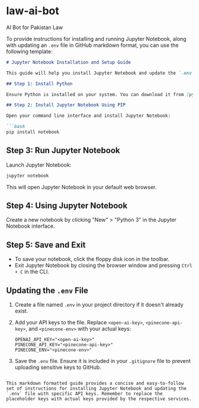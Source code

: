 # law-ai-bot
AI Bot for Pakistan Law

To provide instructions for installing and running Jupyter Notebook, along with updating an `.env` file in GitHub markdown format, you can use the following template:

```markdown
# Jupyter Notebook Installation and Setup Guide

This guide will help you install Jupyter Notebook and update the `.env` file with necessary API keys.

## Step 1: Install Python

Ensure Python is installed on your system. You can download it from [python.org](https://www.python.org/downloads/).

## Step 2: Install Jupyter Notebook Using PIP

Open your command line interface and install Jupyter Notebook:

```bash
pip install notebook
```

## Step 3: Run Jupyter Notebook

Launch Jupyter Notebook:

```bash
jupyter notebook
```

This will open Jupyter Notebook in your default web browser.

## Step 4: Using Jupyter Notebook

Create a new notebook by clicking "New" > "Python 3" in the Jupyter Notebook interface.

## Step 5: Save and Exit

- To save your notebook, click the floppy disk icon in the toolbar.
- Exit Jupyter Notebook by closing the browser window and pressing `Ctrl + C` in the CLI.

## Updating the `.env` File

1. Create a file named `.env` in your project directory if it doesn't already exist.
2. Add your API keys to the file. Replace `<open-ai-key>`, `<pinecone-api-key>`, and `<pinecone-env>` with your actual keys:

    ```plaintext
    OPENAI_API_KEY="<open-ai-key>"
    PINECONE_API_KEY="<pinecone-api-key>"
    PINECONE_ENV="<pinecone-env>"
    ```

3. Save the `.env` file. Ensure it is included in your `.gitignore` file to prevent uploading sensitive keys to GitHub.
```

This markdown formatted guide provides a concise and easy-to-follow set of instructions for installing Jupyter Notebook and updating the `.env` file with specific API keys. Remember to replace the placeholder keys with actual keys provided by the respective services.